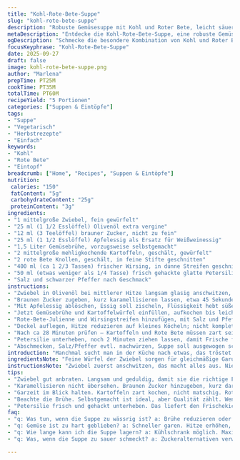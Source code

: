 ```yaml
---
title: "Kohl-Rote-Bete-Suppe"
slug: "kohl-rote-bete-suppe"
description: "Robuste Gemüsesuppe mit Kohl und Roter Bete, leicht säuerlich und süßlich zugleich. Brutzeln des Zwiebelwürfels in Olivenöl, karamellisierte Zucker-Note, Wein-Vinagre als Aufheller. Statt Hühnerbrühe empfiehlt sich Gemüsefond für veganen Twist. Kartoffelstücke, Rote-Bete-Julienne und hauchdünne Kohlstreifen bringen unterschiedliche Texturen. Frischer Petersilie für Kräuter-Frische am Ende. Salz, Pfeffer, Körper. Garzeiten weniger starr, Eintopf muss richtig schmurgeln, nicht kochen wie wild. Vermeide Zuviel umrühren, dann Farbkombi satt und Geschmack ausgewogen. Für Allergiker nussfrei, milchfrei, glutenfrei – alles entspannt."
metaDescription: "Entdecke die Kohl-Rote-Bete-Suppe, eine robuste Gemüsesuppe mit einer harmonischen Balance aus Süße und Säure. Perfekt für erholsame Momente in der Küche."
ogDescription: "Schmecke die besondere Kombination von Kohl und Roter Bete in dieser deftigen Suppe. Ein Genuss, der sowohl Gemütlichkeit als auch Frische bringt."
focusKeyphrase: "Kohl-Rote-Bete-Suppe"
date: 2025-09-27
draft: false
image: kohl-rote-bete-suppe.png
author: "Marlena"
prepTime: PT25M
cookTime: PT35M
totalTime: PT60M
recipeYield: "5 Portionen"
categories: ["Suppen & Eintöpfe"]
tags:
- "Suppe"
- "Vegetarisch"
- "Herbstrezepte"
- "Einfach"
keywords:
- "Kohl"
- "Rote Bete"
- "Eintopf"
breadcrumb: ["Home", "Recipes", "Suppen & Eintöpfe"]
nutrition: 
 calories: "150"
 fatContent: "5g"
 carbohydrateContent: "25g"
 proteinContent: "3g"
ingredients:
- "1 mittelgroße Zwiebel, fein gewürfelt"
- "25 ml (1 1/2 Esslöffel) Olivenöl extra vergine"
- "12 ml (3 Teelöffel) brauner Zucker, nicht zu fein"
- "25 ml (1 1/2 Esslöffel) Apfelessig als Ersatz für Weißweinessig"
- "1,5 Liter Gemüsebrühe, vorzugsweise selbstgemacht"
- "2 mittelgroße mehligkochende Kartoffeln, geschält, gewürfelt"
- "2 rote Bete Knollen, geschält, in feine Stifte geschnitten"
- "400 ml (ca 1 2/3 Tassen) frischer Wirsing, in dünne Streifen geschnitten"
- "50 ml (etwas weniger als 1/4 Tasse) frisch gehackte glatte Petersilie"
- "Salz und schwarzer Pfeffer nach Geschmack"
instructions:
- "Zwiebel in Olivenöl bei mittlerer Hitze langsam glasig anschwitzen, Zischgeräusch soll harmonisch klingen, nicht zu dunkel werden lassen."
- "Braunen Zucker zugeben, kurz karamellisieren lassen, etwa 45 Sekunden, beobachte Farbe, zu dunkel wird bitter."
- "Mit Apfelessig ablöschen, Essig soll zischeln, Flüssigkeit hebt süße Karamellnote auf, bringt Tiefe."
- "Jetzt Gemüsebrühe und Kartoffelwürfel einfüllen, aufkochen bis leichte Blasen auf dem Topfboden erscheinen."
- "Rote-Bete-Julienne und Wirsingstreifen hinzufügen, mit Salz und Pfeffer würzen. Hier darf ruhig eine Prise mehr her, da Gemüse Geschmack bindet und etwas freisetzt beim Kochen."
- "Deckel auflegen, Hitze reduzieren auf kleines Köcheln; nicht komplett zuzudecken, damit Dampf langsam entweicht, sonst matschig."
- "Nach ca 28 Minuten prüfen – Kartoffeln und Rote Bete müssen zart sein, leicht mit Gabel einstichbar, Kohl kräftig grün, knackig weich, nicht grau oder schleimig."
- "Petersilie unterheben, noch 2 Minuten ziehen lassen, damit Frische freigesetzt wird, nicht zu früh, sonst zieht sie sich zurück und schmeckt fad."
- "Abschmecken, Salz/Pfeffer evtl. nachwürzen, Suppe soll ausgewogen schmecken mit leichter Säure-Süße-Balance."
introduction: "Manchmal sucht man in der Küche nach etwas, das tröstet und gleichzeitig munter macht, ganz ohne viel Tamtam. Ein Eintopf, der Boden gibt und gleichzeitig leicht bleibt. Kohl und Rote Bete, eine Kombination, die nicht alltäglich ist. Der saure Kick vom Apfelessig mit der süßen Note des braunen Zuckers – nicht zu viel, sonst erschlägt es. Mein eigener Trick: langsam und mit Geduld die Zwiebel anschwitzen, bis sie gold gilbt. Das verhindert Bitterkeit und bringt Aroma. Kartoffeln für die Sämigkeit dabei, Wirsing für Textur. Immer auf den Blick, die Garzeit hängt auch von der Größe der Gemüsestücke ab. Experimentieren beim Abschmecken bringt das Besondere. Unfertig? Ein Schuss mehr Essig, ein Spritzer Salz. Essen sollte kein Rätsel sein."
ingredientsNote: "Feine Würfel der Zwiebel sorgen für gleichmäßige Garung und Aroma-Entfaltung. Brauner Zucker darf nicht zu hell oder kalkig sein; der karamellisiert angenehmer. Apfelessig tompt das Aroma ab, Weißweinessig kann natürlich auch; im Notfall Zitronensaft nehmen, schmeckt aber anders und säuert öfters etwas zu scharf. Gemüsebrühe hausgemacht, falls Zeit, sonst fertig nehmen, auf gute Qualität achten. Kartoffeln mehlig gewählt, weil sie die Suppe bindet; Wachsige kochen zu fest und geben nicht die richtige Konsistenz. Rote Bete frisch verwenden; vorgekochte Rote Bete macht Textur matschig. Kohl frisch, nicht welk, in feine, muschelartige Streifen schneiden, das lässt sie im Mund buttrig schmecken, nicht zu grob, sonst bissfest unangenehm. Petersilie frisch, gehackt, kein Ersatz durch getrocknete Kräuter, das hackt Aroma. Alles gut säubern vor Verarbeitung."
instructionsNote: "Zwiebel zuerst anschwitzen, das macht alles aus. Nie zu heiß – sonst bitter und hart. Zucker dazu, nicht zu schnell, karamellisiert langsam und duftet nach Vanille und braunem Zucker, das allein macht schon Appetit. Ablöschen immer mit einem spritzenden „Plopp“ Geräusch, Essig bringt Licht in die erdigen Noten. Die Reihenfolge sehr wichtig – erst Kartoffeln mit Brühe, damit sie Zeit haben, zu garen. Dann Rote Bete und Kohl, die brauchen weniger Zeit. Deckel nie komplett dicht, sonst zu viel Dampf, verliert Farbe und bretterharte Textur wird matschig, die Suppe soll schmecken, nicht aussehen wie Farbbrei. Garprobe essenziell – lieber häufiger schauen. Kraftvolles Abwürzen am Ende, Petersilie als letzten Frischekick, noch warm unterheben, zieht durch und gibt grünen Scha. Umrühren sparsam, damit Gemüse nicht zerfällt; öfter mal anheben und den Topf schwenken. Fehlerquelle: zu dick schneiden, dann dauert es ewig oder zu dünn, dann zerfällt Gemüse. Suppe kann leicht mit Sahneersatz, z.B. Kokosmilch köstlich abgeschmeckt werden, falls mehr Cremigkeit gewünscht. Lagern im Kühlschrank maximal 3 Tage, Rote Bete gibt kräftige Farbe, kühlt im Geschmack etwas runter."
tips:
- "Zwiebel gut anbraten. Langsam und geduldig, damit sie die richtige Farbe bekommt. Nicht zu dunkel, sonst bitter. Diese erste Phase prägt den Geschmack."
- "Karamellisieren nicht übersehen. Braunen Zucker hinzugeben, kurz darauf hören. Zischgeräusch bringt die richtige Aroma-Entwicklung. Zu lange und es wird bitter. Schauen, rühren."
- "Garzeit im Blick halten. Kartoffeln zart kochen, nicht matschig. Rote Bete sollte bissfest bleiben. Also immer wieder prüfen und einfach mal eine Gabel nehmen."
- "Beachte die Brühe. Selbstgemacht ist ideal, aber Qualität zählt. Wenn es schnell gehen muss, eine gute Fertigbrühe verwenden. Aber nicht jede – bleib aufmerksam."
- "Petersilie frisch und gehackt unterheben. Das liefert den Frischekick. Späte Zugabe. Vor dem Servieren. Vorher verliert sie Aroma. Diesen Schritt nie vergessen."
faq:
- "q: Was tun, wenn die Suppe zu wässrig ist? a: Brühe reduzieren oder mehr Kartoffeln hinzufügen. Eventuell ein bisschen Brei mit einrühren, das bindet."
- "q: Gemüse ist zu hart geblieben? a: Schneller garen. Hitze erhöhen, mehr Zeit geben. Bestimmt dann zarter werden. Beständig überprüfen."
- "q: Wie lange kann ich die Suppe lagern? a: Kühlschrank möglich. Maximal drei Tage. Rote Bete verändert die Farbe über die Zeit. Geschmack bleibt aber gut."
- "q: Was, wenn die Suppe zu sauer schmeckt? a: Zuckeralternativen verwenden. Auch Honig dabei. Nur vorsichtig dosieren, um Balance zu halten. Essig nicht zu viel."

---
```

